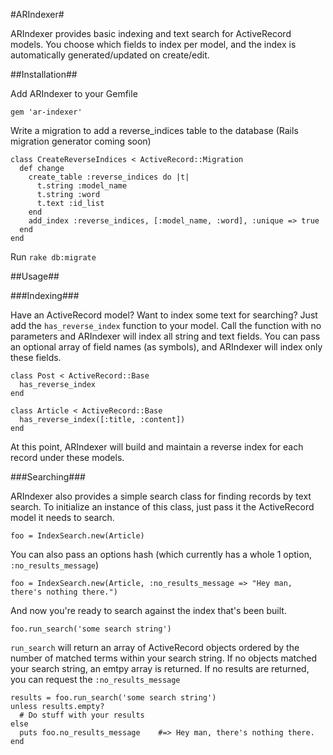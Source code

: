 #ARIndexer#

ARIndexer provides basic indexing and text search for ActiveRecord models. You choose which fields to index per model, and the index is automatically generated/updated on create/edit.

##Installation##

Add ARIndexer to your Gemfile
    
    gem 'ar-indexer'

Write a migration to add a reverse_indices table to the database (Rails migration generator coming soon)

    class CreateReverseIndices < ActiveRecord::Migration
      def change
        create_table :reverse_indices do |t|
          t.string :model_name
          t.string :word
          t.text :id_list
        end
        add_index :reverse_indices, [:model_name, :word], :unique => true
      end
    end

Run `rake db:migrate`

##Usage##

###Indexing###

Have an ActiveRecord model? Want to index some text for searching? Just add the `has_reverse_index` function to your model. Call the function with no parameters and ARIndexer will index all string and text fields. You can pass an optional array of field names (as symbols), and ARIndexer will index only these fields.

    class Post < ActiveRecord::Base
      has_reverse_index
    end

    class Article < ActiveRecord::Base
      has_reverse_index([:title, :content])
    end

At this point, ARIndexer will build and maintain a reverse index for each record under these models.

###Searching###

ARIndexer also provides a simple search class for finding records by text search. To initialize an instance of this class, just pass it the ActiveRecord model it needs to search.

    foo = IndexSearch.new(Article)

You can also pass an options hash (which currently has a whole 1 option, `:no_results_message`)

    foo = IndexSearch.new(Article, :no_results_message => "Hey man, there's nothing there.")

And now you're ready to search against the index that's been built.

    foo.run_search('some search string')

`run_search` will return an array of ActiveRecord objects ordered by the number of matched terms within your search string. If no objects matched your search string, an emtpy array is returned. If no results are returned, you can request the `:no_results_message`

    results = foo.run_search('some search string')
    unless results.empty?
      # Do stuff with your results
    else
      puts foo.no_results_message    #=> Hey man, there's nothing there.
    end
